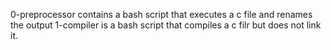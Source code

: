 0-preprocessor contains a bash script that executes a c file and renames the output
1-compiler is a bash script that compiles a c filr but does not link it.
